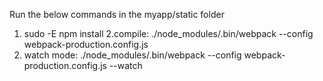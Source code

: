 Run the below commands in the myapp/static folder

1. sudo -E npm install
2.compile:
./node_modules/.bin/webpack --config webpack-production.config.js
3. watch mode:
./node_modules/.bin/webpack --config webpack-production.config.js --watch
